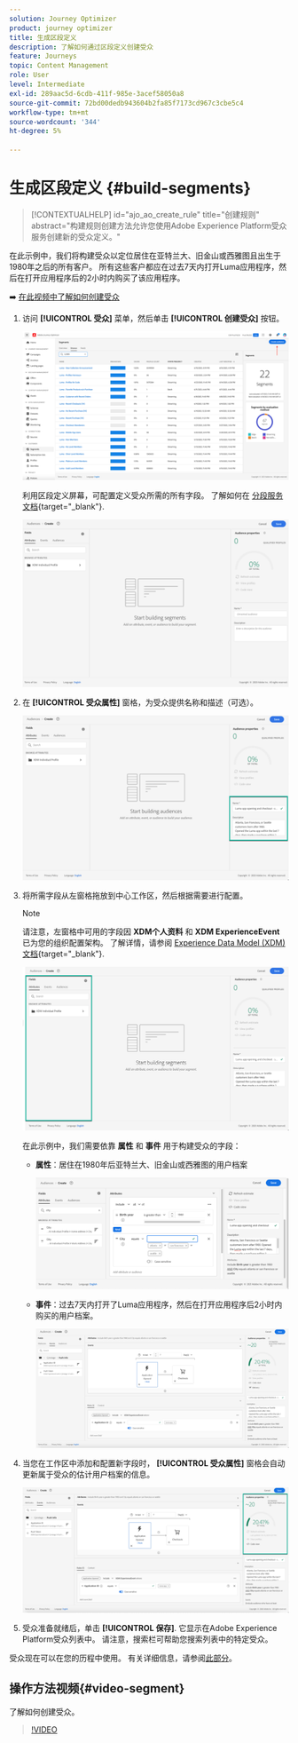 ```yaml
---
solution: Journey Optimizer
product: journey optimizer
title: 生成区段定义
description: 了解如何通过区段定义创建受众
feature: Journeys
topic: Content Management
role: User
level: Intermediate
exl-id: 289aac5d-6cdb-411f-985e-3acef58050a8
source-git-commit: 72bd00dedb943604b2fa85f7173cd967c3cbe5c4
workflow-type: tm+mt
source-wordcount: '344'
ht-degree: 5%

---
```


# 生成区段定义 {#build-segments}

>[!CONTEXTUALHELP]
>id="ajo_ao_create_rule"
>title="创建规则"
>abstract="构建规则创建方法允许您使用Adobe Experience Platform受众服务创建新的受众定义。"

在此示例中，我们将构建受众以定位居住在亚特兰大、旧金山或西雅图且出生于1980年之后的所有客户。 所有这些客户都应在过去7天内打开Luma应用程序，然后在打开应用程序后的2小时内购买了该应用程序。

➡️ [在此视频中了解如何创建受众](#video-segment)

1. 访问 **[!UICONTROL 受众]** 菜单，然后单击 **[!UICONTROL 创建受众]** 按钮。

   ![](assets/create-segment.png)

   利用区段定义屏幕，可配置定义受众所需的所有字段。 了解如何在 [分段服务文档](https://experienceleague.adobe.com/docs/experience-platform/segmentation/ui/overview.html){target="_blank"}.

   ![](assets/segment-builder.png)

1. 在 **[!UICONTROL 受众属性]** 窗格，为受众提供名称和描述（可选）。

   ![](assets/segment-properties.png)

1. 将所需字段从左窗格拖放到中心工作区，然后根据需要进行配置。

   >[!NOTE]
   >
   >请注意，左窗格中可用的字段因 **XDM个人资料** 和 **XDM ExperienceEvent** 已为您的组织配置架构。  了解详情，请参阅 [Experience Data Model (XDM)文档](https://experienceleague.adobe.com/docs/experience-platform/xdm/home.html?lang=zh-Hans){target="_blank"}.

   ![](assets/drag-fields.png)

   在此示例中，我们需要依靠 **属性** 和 **事件** 用于构建受众的字段：

   * **属性**：居住在1980年后亚特兰大、旧金山或西雅图的用户档案

     ![](assets/add-attributes.png)

   * **事件**：过去7天内打开了Luma应用程序，然后在打开应用程序后2小时内购买的用户档案。

     ![](assets/add-events.png)

1. 当您在工作区中添加和配置新字段时， **[!UICONTROL 受众属性]** 窗格会自动更新属于受众的估计用户档案的信息。

   ![](assets/segment-estimate.png)

1. 受众准备就绪后，单击 **[!UICONTROL 保存]**. 它显示在Adobe Experience Platform受众列表中。 请注意，搜索栏可帮助您搜索列表中的特定受众。

受众现在可以在您的历程中使用。 有关详细信息，请参阅[此部分](../audience/about-audiences.md)。

## 操作方法视频{#video-segment}

了解如何创建受众。

>[!VIDEO](https://video.tv.adobe.com/v/334281?quality=12)
